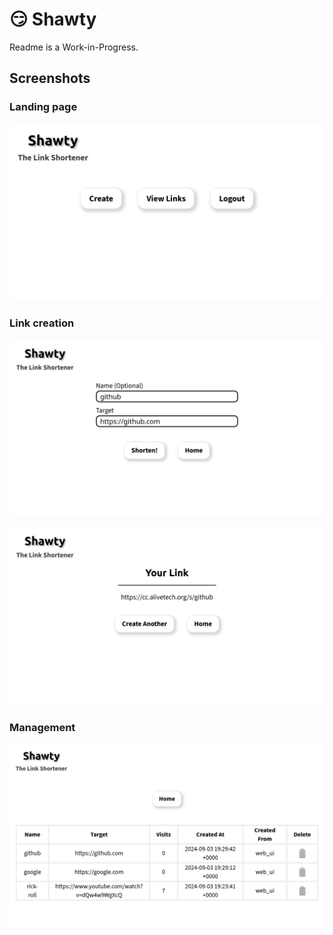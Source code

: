 # 😏 Shawty

Readme is a Work-in-Progress.

## Screenshots

### Landing page

![Landing](./media/landing.png)

### Link creation

![Creation 1](./media/new-link-1.png)

![Creation 2](./media/new-link-2.png)

### Management

![Management](./media/management.png)
